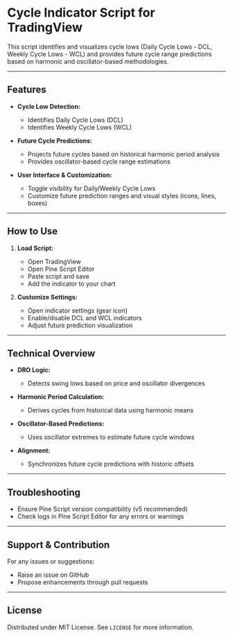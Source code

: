 # Cycle Indicator Script for TradingView

This script identifies and visualizes cycle lows (Daily Cycle Lows - DCL, Weekly Cycle Lows - WCL) and provides future cycle range predictions based on harmonic and oscillator-based methodologies.

---

## Features

- **Cycle Low Detection:**
  - Identifies Daily Cycle Lows (DCL)
  - Identifies Weekly Cycle Lows (WCL)

- **Future Cycle Predictions:**
  - Projects future cycles based on historical harmonic period analysis
  - Provides oscillator-based cycle range estimations

- **User Interface & Customization:**
  - Toggle visibility for Daily/Weekly Cycle Lows
  - Customize future prediction ranges and visual styles (icons, lines, boxes)

---

## How to Use

1. **Load Script:**
   - Open TradingView
   - Open Pine Script Editor
   - Paste script and save
   - Add the indicator to your chart

2. **Customize Settings:**
   - Open indicator settings (gear icon)
   - Enable/disable DCL and WCL indicators
   - Adjust future prediction visualization

---

## Technical Overview

- **DRO Logic:**
  - Detects swing lows based on price and oscillator divergences

- **Harmonic Period Calculation:**
  - Derives cycles from historical data using harmonic means

- **Oscillator-Based Predictions:**
  - Uses oscillator extremes to estimate future cycle windows

- **Alignment:**
  - Synchronizes future cycle predictions with historic offsets

---

## Troubleshooting

- Ensure Pine Script version compatibility (v5 recommended)
- Check logs in Pine Script Editor for any errors or warnings

---

## Support & Contribution

For any issues or suggestions:
- Raise an issue on GitHub
- Propose enhancements through pull requests

---

## License

Distributed under MIT License. See `LICENSE` for more information.
